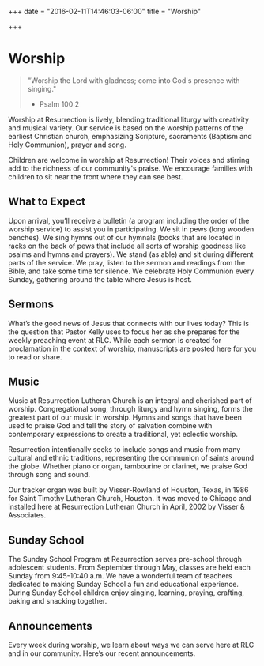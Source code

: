 +++
date = "2016-02-11T14:46:03-06:00"
title = "Worship"

+++

# Worship 

> "Worship the Lord with gladness; come into God's presence with singing."
> - Psalm 100:2

Worship at Resurrection is lively, blending traditional liturgy with creativity and musical variety. Our service is based on the worship patterns of the earliest Christian church, emphasizing Scripture, sacraments (Baptism and Holy Communion), prayer and song.  

Children are welcome in worship at Resurrection! Their voices and stirring add to the richness of our community's praise.  We encourage families with children to sit near the front where they can see best.  

## What to Expect
Upon arrival, you’ll receive a bulletin (a program including the order of the worship service) to assist you in participating. We sit in pews (long wooden benches). We sing hymns out of our hymnals (books that are located in racks on the back of pews that include all sorts of worship goodness like psalms and hymns and prayers). We stand (as able) and sit during different parts of the service. We pray, listen to the sermon and readings from the Bible, and take some time for silence. We celebrate Holy Communion every Sunday, gathering around the table where Jesus is host. 

## Sermons
What’s the good news of Jesus that connects with our lives today? This is the question that Pastor Kelly uses to focus her as she prepares for the weekly preaching event at RLC. While each sermon is created for proclamation in the context of worship, manuscripts are posted here for you to read or share.  

## Music
Music at Resurrection Lutheran Church is an integral and cherished part of worship. Congregational song, through liturgy and hymn singing, forms the greatest part of our music in worship.  Hymns and songs that have been used to praise God and tell the story of salvation combine with contemporary expressions to create a traditional, yet eclectic worship. 

Resurrection intentionally seeks to include songs and music from many cultural and ethnic traditions, representing the communion of saints around the globe.  Whether piano or organ, tambourine or clarinet, we praise God through song and sound. 

Our tracker organ was built by Visser-Rowland of Houston, Texas, in 1986 for Saint Timothy Lutheran Church, Houston. It was moved to Chicago and installed here at Resurrection Lutheran Church in April, 2002 by Visser & Associates.

## Sunday School
The Sunday School Program at Resurrection serves pre-school through adolescent students.  From September through May, classes are held each Sunday from 9:45-10:40 a.m.  We have a wonderful team of teachers dedicated to making Sunday School a fun and educational experience.  During Sunday School children enjoy singing, learning, praying, crafting, baking and snacking together.

## Announcements
Every week during worship, we learn about ways we can serve here at RLC and in our community. Here’s our recent announcements. 
